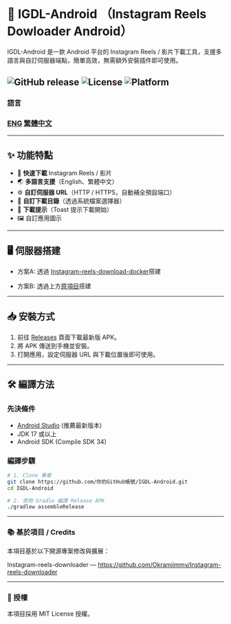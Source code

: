 # 📱 IGDL-Android （Instagram Reels Dowloader Android）

IGDL-Android 是一款 Android 平台的 Instagram Reels / 影片下載工具，支援多語言與自訂伺服器端點，簡單高效，無需額外安裝插件即可使用。

![GitHub release](https://img.shields.io/github/v/release/zh1030283726/IGDL-Android/release)
![License](https://img.shields.io/github/license/zh1030283726/IGDL-Android)
![Platform](https://img.shields.io/badge/platform-Android-green)
---
### 語言
### [ENG](/README_EN.md) [繁體中文](/README.md)
---

## ✨ 功能特點
- 🚀 **快速下載** Instagram Reels / 影片
- 🌏 **多語言支援**（English、繁體中文）
- ⚙️ **自訂伺服器 URL**（HTTP / HTTPS，自動補全預設端口）
- 📂 **自訂下載目錄**（透過系統檔案選擇器）
- 📢 **下載提示**（Toast 提示下載開始）
- 🖼️ 自訂應用圖示

---
## 🖥️ 伺服器搭建
- 方案A:
    透過 [Instagram-reels-download-docker](https://github.com/zh1030283726/Instagram-reels-download-docker)搭建

- 方案B:
    透過上方[原項目](https://github.com/Okramjimmy/Instagram-reels-downloader)搭建
---
## 📥 安裝方式
1. 前往 [Releases](https://github.com/你的GitHub帳號/IGDL-Android/releases) 頁面下載最新版 APK。
2. 將 APK 傳送到手機並安裝。
3. 打開應用，設定伺服器 URL 與下載位置後即可使用。

---

## 🛠️ 編譯方法

### 先決條件
- [Android Studio](https://developer.android.com/studio) (推薦最新版本)
- JDK 17 或以上
- Android SDK (Compile SDK 34)

### 編譯步驟
```bash
# 1. Clone 專案
git clone https://github.com/你的GitHub帳號/IGDL-Android.git
cd IGDL-Android

# 2. 使用 Gradle 編譯 Release APK
./gradlew assembleRelease
```
---

### 📚 基於項目 / Credits
本項目基於以下開源專案修改與擴展：

Instagram-reels-downloader — https://github.com/Okramjimmy/Instagram-reels-downloader

---

### 🧾 授權
本項目採用 MIT License 授權。

